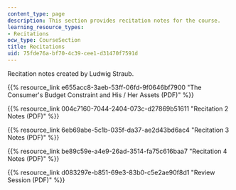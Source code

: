 ```yaml
---
content_type: page
description: This section provides recitation notes for the course.
learning_resource_types:
- Recitations
ocw_type: CourseSection
title: Recitations
uid: 75fde76a-bf70-4c39-cee1-d31470f7591d
---
```


Recitation notes created by Ludwig Straub.

{{% resource_link e655acc8-3aeb-53ff-06fd-9f0646bf7900 "The Consumer's Budget Constraint and His / Her Assets (PDF)" %}}

{{% resource_link 004c7160-7044-2404-073c-d27869b51611 "Recitation 2 Notes (PDF)" %}}

{{% resource_link 6eb69abe-5c1b-035f-da37-ae2d43bd6ac4 "Recitation 3 Notes (PDF)" %}}

{{% resource_link be89c59e-a4e9-26ad-3514-fa75c616baa7 "Recitation 4 Notes (PDF)" %}}

{{% resource_link d083297e-b851-69e3-83b0-c5e2ae90f8d1 "Review Session (PDF)" %}}